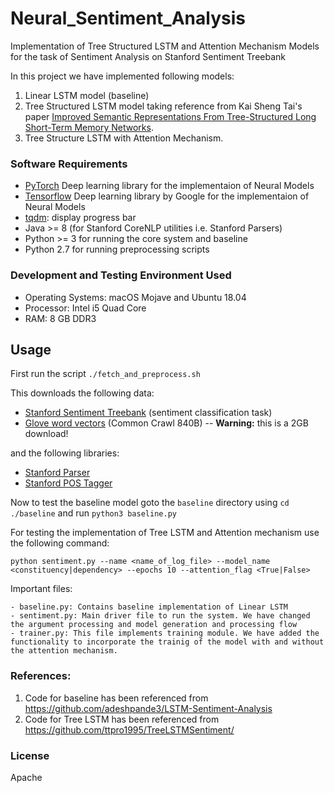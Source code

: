# Neural_Sentiment_Analysis
Implementation of Tree Structured LSTM and Attention Mechanism Models for the task of Sentiment Analysis on Stanford Sentiment Treebank

In this project we have implemented following models:

1. Linear LSTM model (baseline)
2. Tree Structured LSTM model taking reference from Kai Sheng Tai's paper [Improved Semantic Representations From Tree-Structured Long Short-Term Memory Networks](http://arxiv.org/abs/1503.00075).
3. Tree Structure LSTM with Attention Mechanism.


### Software Requirements
- [PyTorch](http://pytorch.org/) Deep learning library for the implementaion of Neural Models
- [Tensorflow](https://www.tensorflow.org/) Deep learning library by Google for the implementaion of Neural Models
- [tqdm](https://github.com/tqdm/tqdm): display progress bar
- Java >= 8 (for Stanford CoreNLP utilities i.e. Stanford Parsers)
- Python >= 3 for running the core system and baseline
- Python 2.7 for running preprocessing scripts

### Development and Testing Environment Used
- Operating Systems: macOS Mojave and Ubuntu 18.04
- Processor: Intel i5 Quad Core
- RAM: 8 GB DDR3

## Usage
First run the script `./fetch_and_preprocess.sh`

This downloads the following data:
  - [Stanford Sentiment Treebank](http://nlp.stanford.edu/sentiment/index.html) (sentiment classification task)
  - [Glove word vectors](http://nlp.stanford.edu/projects/glove/) (Common Crawl 840B) -- **Warning:** this is a 2GB download!

and the following libraries:

  - [Stanford Parser](http://nlp.stanford.edu/software/lex-parser.shtml)
  - [Stanford POS Tagger](http://nlp.stanford.edu/software/tagger.shtml)

Now to test the baseline model goto the `baseline` directory using `cd ./baseline` and run `python3 baseline.py`

For testing the implementation of Tree LSTM and Attention mechanism use the following command:

```
python sentiment.py --name <name_of_log_file> --model_name <constituency|dependency> --epochs 10 --attention_flag <True|False>
```
Important files:
```
- baseline.py: Contains baseline implementation of Linear LSTM
- sentiment.py: Main driver file to run the system. We have changed the argument processing and model generation and processing flow
- trainer.py: This file implements training module. We have added the functionality to incorporate the trainig of the model with and without the attention mechanism.
```


### References:

1. Code for baseline has been referenced from https://github.com/adeshpande3/LSTM-Sentiment-Analysis
2. Code for Tree LSTM has been referenced from https://github.com/ttpro1995/TreeLSTMSentiment/

### License
Apache

